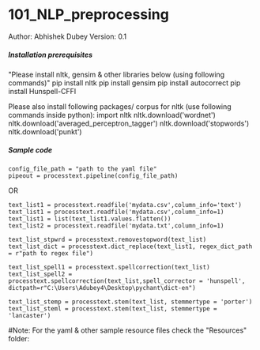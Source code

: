 # 101_NLP_preprocessing


Author: Abhishek Dubey
Version: 0.1

##### Installation prerequisites 
"Please install nltk, gensim & other libraries below (using following commands)"
pip install nltk
pip install gensim
pip install autocorrect
pip install Hunspell-CFFI

Please also install following packages/ corpus for nltk (use following commands inside python):
import nltk
nltk.download('wordnet')
nltk.download('averaged_perceptron_tagger')
nltk.download('stopwords')
nltk.download('punkt')

##### Sample code
```
config_file_path = "path to the yaml file"
pipeout = processtext.pipeline(config_file_path)
```

OR

```
text_list1 = processtext.readfile('mydata.csv',column_info='text')
text_list1 = processtext.readfile('mydata.csv',column_info=1)
text_list1 = list(text_list1.values.flatten())
text_list2 = processtext.readfile('mydata.txt',column_info=1)

text_list_stpwrd = processtext.removestopword(text_list)
text_list_dict = processtext.dict_replace(text_list1, regex_dict_path = r"path to regex file")

text_list_spell1 = processtext.spellcorrection(text_list)
text_list_spell2 = processtext.spellcorrection(text_list,spell_corrector = 'hunspell', dictpath=r"C:\Users\Adubey4\Desktop\pychant\dict-en")

text_list_stemp = processtext.stem(text_list, stemmertype = 'porter')
text_list_steml = processtext.stem(text_list, stemmertype = 'lancaster')
```

#Note:
For the yaml & other sample resource files check the "Resources" folder:
